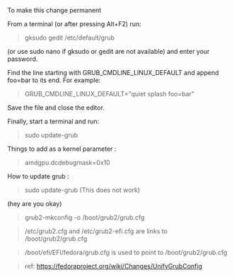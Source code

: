 To make this change permanent

From a terminal (or after pressing Alt+F2) run:

> gksudo gedit /etc/default/grub

(or use sudo nano if gksudo or gedit are not available) and enter your password.

Find the line starting with GRUB_CMDLINE_LINUX_DEFAULT and append foo=bar to its end. For example:

> GRUB_CMDLINE_LINUX_DEFAULT="quiet splash foo=bar"

Save the file and close the editor.

Finally, start a terminal and run:

> sudo update-grub

Things to add as a kernel parameter :

> amdgpu.dcdebugmask=0x10

How to update grub :

> sudo update-grub (This does not work)

(hey are you okay)

> grub2-mkconfig -o /boot/grub2/grub.cfg

> /etc/grub2.cfg and /etc/grub2-efi.cfg are links to /boot/grub2/grub.cfg

> /boot/efi/EFI/fedora/grub.cfg is used to point to /boot/grub2/grub.cfg

> ref: https://fedoraproject.org/wiki/Changes/UnifyGrubConfig
